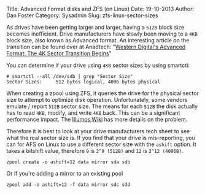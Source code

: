 Title: Advanced Format disks and ZFS (on Linux)
Date: 19-10-2013
Author: Dan Foster
Category: Sysadmin
Slug: zfs-linux-sector-sizes

As drives have been getting larger and larger, having a `512B` block size
becomes inefficient. Drive manufacturers have slowly been moving to a `4KB` block size, also known as Advanced format. An interesting article on the transition can be found over at Anadtech: "[Western Digital's Advanced Format: The 4K Sector Transition Begins](http://www.anandtech.com/show/2888)"

You can determine if your drive using `4KB` sector sizes by using smartctl:

```
# smartctl --all /dev/sdb | grep "Sector Size"
Sector Sizes:     512 bytes logical, 4096 bytes physical
```

When creating a zpool using ZFS, it queries the drive for the physical sector size to attempt to optimize disk operation. Unfortunately, some vendors emulate / report `512B` sector size. The means for each `512B` the disk actually has to read `4KB`, modify, and write `4KB` back. This can be a significant performance impact. The [Illumos Wiki](http://wiki.illumos.org/display/illumos/ZFS+and+Advanced+Format+disks) has more details on the problem.

Therefore it is best to look at your drive manufacturers tech sheet to see what the real sector size is. If you find that your drive is mis-reporting, you can for AFS on Linux to use a different sector size with the `ashift` option. It takes a bitshift value, therefore `9` is `2^9 (512B)` and `12` is `2^12 (4096B)`.

```
zpool create -o ashift=12 data mirror sda sdb
```

Or if you're adding a mirror to an existing pool

```
zpool add -o ashift=12 -f data mirror sdc sdd
```
